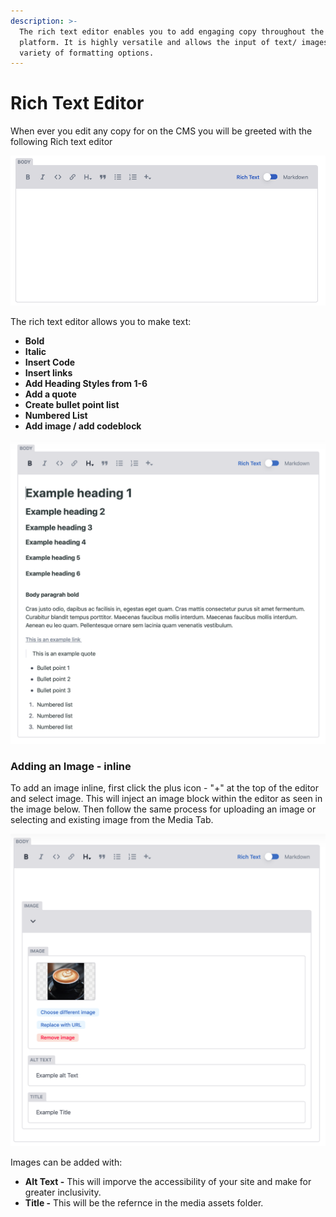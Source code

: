 ```yaml
---
description: >-
  The rich text editor enables you to add engaging copy throughout the Huddle
  platform. It is highly versatile and allows the input of text/ images and a
  variety of formatting options.
---
```


# Rich Text Editor

When ever you edit any copy for on the CMS you will be greeted with the following Rich text editor

![Example copy input ](../../.gitbook/assets/screenshot-2021-03-18-at-13.53.25.png)

The rich text editor allows you to make text:

* **Bold** 
* **Italic**
* **Insert Code**
* **Insert links** 
* **Add Heading Styles from 1-6** 
* **Add a quote** 
* **Create bullet point list** 
* **Numbered List**
* **Add image / add codeblock**

![](../../.gitbook/assets/screenshot-2021-03-18-at-14.03.03.png)

### Adding an Image - inline

To add an image inline, first click the plus icon - "+" at the top of the editor and select image. This will inject an image block within the editor as seen in the image below. Then follow the same process for uploading an image or selecting and existing image from the Media Tab. 

![](../../.gitbook/assets/screenshot-2021-03-18-at-14.03.43.png)

Images can be added with: 

* **Alt Text -** This will imporve the accessibility of your site and make for greater inclusivity.
* **Title -** This will be the refernce in the media assets folder. 



